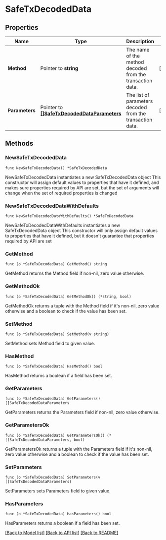 # SafeTxDecodedData

## Properties

Name | Type | Description | Notes
------------ | ------------- | ------------- | -------------
**Method** | Pointer to **string** | The name of the method decoded from the transaction data. | [optional] 
**Parameters** | Pointer to [**[]SafeTxDecodedDataParameters**](SafeTxDecodedDataParameters.md) | The list of parameters decoded from the transaction data. | [optional] 

## Methods

### NewSafeTxDecodedData

`func NewSafeTxDecodedData() *SafeTxDecodedData`

NewSafeTxDecodedData instantiates a new SafeTxDecodedData object
This constructor will assign default values to properties that have it defined,
and makes sure properties required by API are set, but the set of arguments
will change when the set of required properties is changed

### NewSafeTxDecodedDataWithDefaults

`func NewSafeTxDecodedDataWithDefaults() *SafeTxDecodedData`

NewSafeTxDecodedDataWithDefaults instantiates a new SafeTxDecodedData object
This constructor will only assign default values to properties that have it defined,
but it doesn't guarantee that properties required by API are set

### GetMethod

`func (o *SafeTxDecodedData) GetMethod() string`

GetMethod returns the Method field if non-nil, zero value otherwise.

### GetMethodOk

`func (o *SafeTxDecodedData) GetMethodOk() (*string, bool)`

GetMethodOk returns a tuple with the Method field if it's non-nil, zero value otherwise
and a boolean to check if the value has been set.

### SetMethod

`func (o *SafeTxDecodedData) SetMethod(v string)`

SetMethod sets Method field to given value.

### HasMethod

`func (o *SafeTxDecodedData) HasMethod() bool`

HasMethod returns a boolean if a field has been set.

### GetParameters

`func (o *SafeTxDecodedData) GetParameters() []SafeTxDecodedDataParameters`

GetParameters returns the Parameters field if non-nil, zero value otherwise.

### GetParametersOk

`func (o *SafeTxDecodedData) GetParametersOk() (*[]SafeTxDecodedDataParameters, bool)`

GetParametersOk returns a tuple with the Parameters field if it's non-nil, zero value otherwise
and a boolean to check if the value has been set.

### SetParameters

`func (o *SafeTxDecodedData) SetParameters(v []SafeTxDecodedDataParameters)`

SetParameters sets Parameters field to given value.

### HasParameters

`func (o *SafeTxDecodedData) HasParameters() bool`

HasParameters returns a boolean if a field has been set.


[[Back to Model list]](../README.md#documentation-for-models) [[Back to API list]](../README.md#documentation-for-api-endpoints) [[Back to README]](../README.md)


